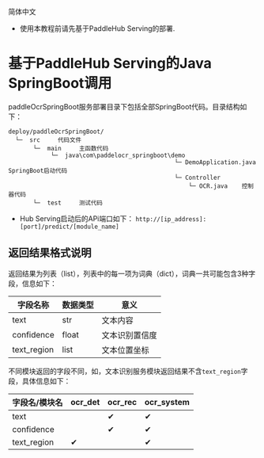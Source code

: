 简体中文

- 使用本教程前请先基于PaddleHub Serving的部署.

# 基于PaddleHub Serving的Java SpringBoot调用

paddleOcrSpringBoot服务部署目录下包括全部SpringBoot代码。目录结构如下：
```
deploy/paddleOcrSpringBoot/
  └─  src     代码文件
       └─  main     主函数代码
            └─  java\com\paddelocr_springboot\demo
                                               └─ DemoApplication.java  SpringBoot启动代码
                                               └─ Controller    
                                                   └─ OCR.java    控制器代码
       └─  test     测试代码
```

- Hub Serving启动后的APi端口如下：
`http://[ip_address]:[port]/predict/[module_name]`  

## 返回结果格式说明
返回结果为列表（list），列表中的每一项为词典（dict），词典一共可能包含3种字段，信息如下：

|字段名称|数据类型|意义|
|-|-|-|
|text|str|文本内容|
|confidence|float| 文本识别置信度|
|text_region|list|文本位置坐标|

不同模块返回的字段不同，如，文本识别服务模块返回结果不含`text_region`字段，具体信息如下：

|字段名/模块名|ocr_det|ocr_rec|ocr_system|
|-|-|-|-|
|text||✔|✔|
|confidence||✔|✔|
|text_region|✔||✔|